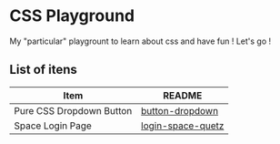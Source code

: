 # CSS Playground

My "particular" playgrount to learn about css and have fun ! Let's go !

## List of itens

| Item | README |
| ------ | ------ |
| Pure CSS Dropdown Button | [button-dropdown](/button-dropdown/README.md) |
| Space Login Page | [login-space-quetz](/login-space-quetz/README.md) |

